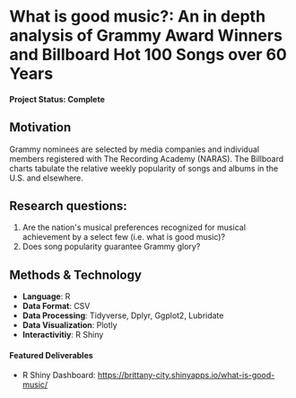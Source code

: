 # What is good music?: An in depth analysis of Grammy Award Winners and Billboard Hot 100 Songs over 60 Years

#### Project Status: Complete

## Motivation
Grammy nominees are selected by media companies and individual members registered with The Recording Academy (NARAS). The Billboard charts tabulate the relative weekly popularity of songs and albums in the U.S. and elsewhere. 

## Research questions: 
  1. Are the nation's musical preferences recognized for musical achievement by a select few (i.e. what is good music)? 
  2. Does song popularity guarantee Grammy glory?
  
## Methods & Technology
* **Language**: R
* **Data Format**: CSV
* **Data Processing**: Tidyverse, Dplyr, Ggplot2, Lubridate
* **Data Visualization**: Plotly
* **Interactivitiy**: R Shiny
  
#### Featured Deliverables
* R Shiny Dashboard: https://brittany-city.shinyapps.io/what-is-good-music/
